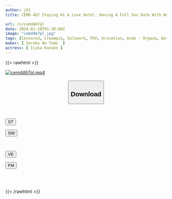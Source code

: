 ```yaml
---
author: j91
title: CEMD-467 Staying At A Love Hotel, Having A Full Sex Date With No Script Kana Morisawa

url: /v/cemd467pl
date: 2024-01-20T01:30:00Z
image: "cemd467pl.jpg"
tags: [Censored, Creampie, Solowork, POV, Urination, Acme · Orgasm, Bath	]
maker: [ Serebu No Tomo  ]
actress: [ Iioka Kanako ]
---
```



{{< rawhtml >}}

<div class="video" data-videoid="WPBWpbY9B1IbP6v">
    <a href="javascript:;">
        <img src="/v/cemd467pl/cemd467pl.jpg" width="WIDTH" height="HEIGHT" alt="cemd467pl.mp4" loading="lazy">
    </a>
</div>

<script type="text/javascript" src="https://j91.asia/asset/on-demand-st.js"></script>

<br>
  <link rel="stylesheet" href="https://j91.asia/asset/bs5.css">
  
  <center>
  <button class="btn btn-primary" type="button" data-bs-toggle="collapse" data-bs-target=".multi-collapse" aria-expanded="false" aria-controls="multiCollapseExample1 multiCollapseExample2"><h2>Download</h2></button></center>
</p>
<div class="row">
  <div class="col">
    <div class="collapse multi-collapse" id="multiCollapseExample1">
      <div class="card card-body">
	      	      <br>
<div class="buttons">  
<p><a href="https://streamtape.to/v/WPBWpbY9B1IbP6v" target="_blank"><button class="btn-hover color-3"><i class="fa fa-download"></i> ST</button></a></p>
<p><a href="https://flaswish.com/kwaf49aosnf0" target="_blank"><button class="btn-hover color-2"><i class="fa fa-download"></i> SW</button></a></p></div>
    </div>
  </div>
</div>
  <div class="col">
    <div class="collapse multi-collapse" id="multiCollapseExample2">
      <div class="card card-body">
	      <br>
<div class="buttons">
<p><a href="javascript:;" target="_blank"><button class="btn-hover color-9"><i class="fa fa-download"></i> VE</button></a></p>
<p><a href="javascript:;" target="_blank"><button class="btn-hover color-8"><i class="fa fa-download"></i> FM</button></a></p></div>
<br><br>
      </div>
    </div>
  </div>
</div>

{{< /rawhtml >}}
